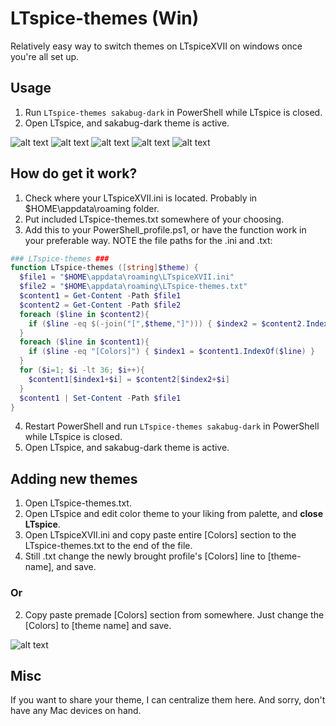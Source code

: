 # LTspice-themes (Win)

Relatively easy way to switch themes on LTspiceXVII on windows once you're all set up.

## Usage

1) Run `LTspice-themes sakabug-dark` in PowerShell while LTspice is closed.
2) Open LTspice, and sakabug-dark theme is active.

![alt text](https://github.com/sakabug/LTspice-themes/blob/main/images/p1.jpg?raw=true)
![alt text](https://github.com/sakabug/LTspice-themes/blob/main/images/p2.jpg?raw=true)
![alt text](https://github.com/sakabug/LTspice-themes/blob/main/images/p3.jpg?raw=true)
![alt text](https://github.com/sakabug/LTspice-themes/blob/main/images/p5.jpg?raw=true)
![alt text](https://github.com/sakabug/LTspice-themes/blob/main/images/p6.jpg?raw=true)

## How do get it work?

1) Check where your LTspiceXVII.ini is located. Probably in \$HOME\appdata\roaming folder.
2) Put included LTspice-themes.txt somewhere of your choosing.
3) Add this to your PowerShell_profile.ps1, or have the function work in your preferable way. NOTE the file paths for the .ini and .txt:

```powershell
### LTspice-themes ###
function LTspice-themes ([string]$theme) {
  $file1 = "$HOME\appdata\roaming\LTspiceXVII.ini"
  $file2 = "$HOME\appdata\roaming\LTspice-themes.txt"
  $content1 = Get-Content -Path $file1
  $content2 = Get-Content -Path $file2
  foreach ($line in $content2){
    if ($line -eq $(-join("[",$theme,"]"))) { $index2 = $content2.IndexOf($line) }
  }
  foreach ($line in $content1){
    if ($line -eq "[Colors]") { $index1 = $content1.IndexOf($line) }
  }
  for ($i=1; $i -lt 36; $i++){
    $content1[$index1+$i] = $content2[$index2+$i]
  }
  $content1 | Set-Content -Path $file1
}
```

4) Restart PowerShell and run `LTspice-themes sakabug-dark` in PowerShell while LTspice is closed.
5) Open LTspice, and sakabug-dark theme is active.

## Adding new themes

1) Open LTspice-themes.txt.
2) Open LTspice and edit color theme to your liking from palette, and **close LTspice**.
3) Open LTspiceXVII.ini and copy paste entire [Colors] section to the LTspice-themes.txt to the end of the file.
4) Still .txt change the newly brought profile's [Colors] line to [theme-name], and save.

### Or
 
2) Copy paste premade [Colors] section from somewhere. Just change the [Colors] to [theme name] and save.

![alt text](https://github.com/sakabug/LTspice-themes/blob/main/images/p4.jpg?raw=true)

## Misc

If you want to share your theme, I can centralize them here.
And sorry, don't have any Mac devices on hand.

